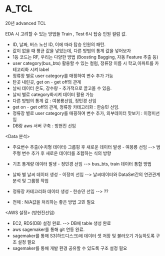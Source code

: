 # A_TCL
20년 advanced TCL

EDA 시 고려할 수 있는 방법들
Train , Test 6시 탑승 인원 컬럼 값.
- ID, 날짜, 버스 노선 ID, 이에 따라 탑승 인원의 패턴.
- 값이 없을 때 평균 값을 넣었는데, 다른 방법의 통계 값을 넣어보자
- 1등 코드는 RF, 우리는 다양한 방법 (Boosting Bagging, 자동 Feature 추출 등)
- user category(bus_bts) 활용할 수 있는 컬럼, 정류장 이름 시 학교,아파트를 카테고리화 시켜 label
- 정류장 별로 user category를 매핑하여 변수 추가 가능
- 탄곳 내린곳, get on - get off의 관계
- 날씨 데이터 온도, 강수량 - 추가적으로 끌고올 수 있음.
- 날씨 별로 category화시켜 데이터 활용 가능
- 다른 방법의 통계 값 : 여봉룡선임, 정민경 선임
- get on - get off의 관계, 정류장 카테고리화 : 한승민 선임.
- 정류장 별로 user category를 매핑하여 변수 추가, 외부데이터 맛보기 : 이정미선임
- DB랑 aws 서버 구축 : 방현진 선임


<Data 분석>

- 주요변수 추출(수치형 데이터) 그룹핑 후 새로운 데이터 발생 - 여봉룡 선임
 --> 범주형 변수 추가 후 새로운 데이터를 조합하는 식의 방향
 
- 기초 통계량 데이터 발생 - 정민경 선임
 --> bus_bts, train 데이터 통합 방법
 
- 날짜 별 날씨 데이터 생성 - 이정미 선임
 --> 날씨데이터와 DataSet간의 연관관계 분석 및 그룹핑 작업
 
- 정류장 카테고리화 데이터 생성 - 한승민 선임
 --> ??
- 전체 : N/A값을 처리하는 좋은 방법 고민 필요

<AWS 설정> (방현진선임)

- EC2, RDS(DB) 설정 완료. --> DB에 table 생성 완료
- aws sagemaker를 통해 git 연동 완료.
- sagemaker를 통해 S3(하드디스크)에 데이터 셋 저장 및 불러오기 가능하도록 구조 설정 필요
- sagemaker를 통해 개발 환경 공유할 수 있도록 구조 설정 필요
